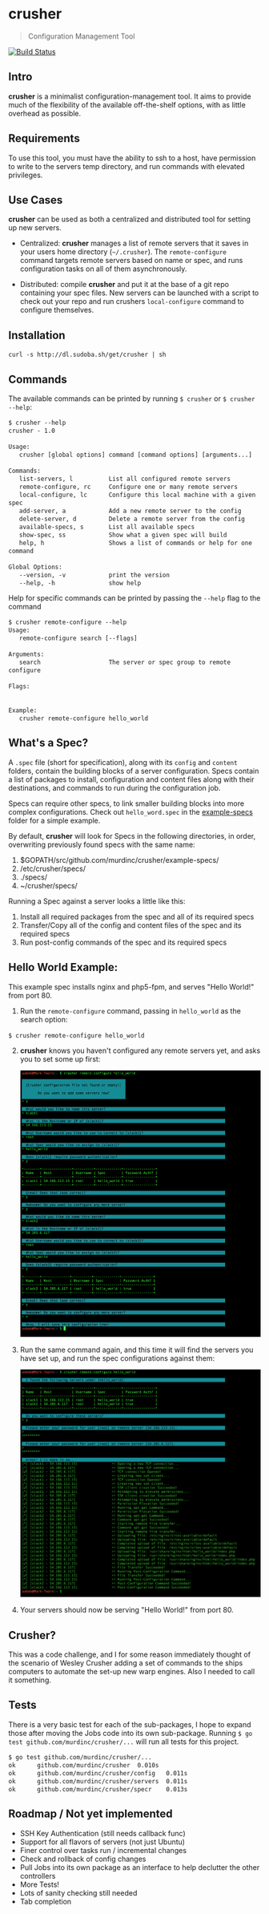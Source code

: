 # crusher
> Configuration Management Tool

[![Build Status](https://travis-ci.org/murdinc/crusher.svg)](https://travis-ci.org/murdinc/crusher)

## Intro
**crusher** is a minimalist configuration-management tool. It aims to provide much of the flexibility of the available off-the-shelf options, with as little overhead as possible.

## Requirements
To use this tool, you must have the ability to ssh to a host, have permission to write to the servers temp directory, and run commands with elevated privileges.

## Use Cases
**crusher** can be used as both a centralized and distributed tool for setting up new servers.

- Centralized:
**crusher** manages a list of remote servers that it saves in your users home directory (`~/.crusher`). The `remote-configure` command targets remote servers based on name or spec, and runs configuration tasks on all of them asynchronously.

- Distributed:
compile **crusher** and put it at the base of a git repo containing your spec files. New servers can be launched with a script to check out your repo and run crushers `local-configure` command to configure themselves.

## Installation
```
curl -s http://dl.sudoba.sh/get/crusher | sh
```

## Commands
The available commands can be printed by running `$ crusher` or `$ crusher --help`:
```
$ crusher --help
crusher - 1.0

Usage:
   crusher [global options] command [command options] [arguments...]

Commands:
   list-servers, l			List all configured remote servers
   remote-configure, rc		Configure one or many remote servers
   local-configure, lc		Configure this local machine with a given spec
   add-server, a			Add a new remote server to the config
   delete-server, d			Delete a remote server from the config
   available-specs, s		List all available specs
   show-spec, ss			Show what a given spec will build
   help, h					Shows a list of commands or help for one command

Global Options:
   --version, -v			print the version
   --help, -h				show help
```
Help for specific commands can be printed by passing the `--help` flag to the command
```
$ crusher remote-configure --help
Usage:
   remote-configure search [--flags]

Arguments:
   search					The server or spec group to remote configure

Flags:


Example:
   crusher remote-configure hello_world
```

## What's a Spec?
A `.spec` file (short for specification), along with its `config` and `content` folders, contain the building blocks of a server configuration. Specs contain a list of packages to install, configuration and content files along with their destinations, and commands to run during the configuration job.

Specs can require other specs, to link smaller building blocks into more complex configurations. Check out `hello_word.spec` in the [example-specs](https://github.com/murdinc/crusher/tree/master/example-specs) folder for a simple example.

By default, **crusher** will look for Specs in the following directories, in order, overwriting previously found specs with the same name:

1. $GOPATH/src/github.com/murdinc/crusher/example-specs/
2. /etc/crusher/specs/
3. ./specs/
4. ~/crusher/specs/

Running a Spec against a server looks a little like this:

1. Install all required packages from the spec and all of its required specs
2. Transfer/Copy all of the config and content files of the spec and its required specs
3. Run post-config commands of the spec and its required specs

## Hello World Example:
This example spec installs nginx and php5-fpm, and serves "Hello World!" from port 80.

1. Run the `remote-configure` command, passing in `hello_world` as the search option:

  `$ crusher remote-configure hello_world`

2. **crusher** knows you haven't configured any remote servers yet, and asks you to set some up first:

	![setup](screenshots/setup.png)

3. Run the same command again, and this time it will find the servers you have set up, and run the spec configurations against them:

	![remote-configure](screenshots/remote-configure.png)

4. Your servers should now be serving "Hello World!" from port 80.

## Crusher?
This was a code challenge, and I for some reason immediately thought of the scenario of Wesley Crusher adding a set of commands to the ships computers to automate the set-up new warp engines. Also I needed to call it something.

## Tests
There is a very basic test for each of the sub-packages, I hope to expand those after moving the Jobs code into its own sub-package. Running `$ go test github.com/murdinc/crusher/...` will run all tests for this project.

```
$ go test github.com/murdinc/crusher/...
ok  	github.com/murdinc/crusher	0.010s
ok  	github.com/murdinc/crusher/config	0.011s
ok  	github.com/murdinc/crusher/servers	0.011s
ok  	github.com/murdinc/crusher/specr	0.013s
```

## Roadmap / Not yet implemented
- SSH Key Authentication (still needs callback func)
- Support for all flavors of servers (not just Ubuntu)
- Finer control over tasks run / incremental changes
- Check and rollback of config changes
- Pull Jobs into its own package as an interface to help declutter the other controllers
- More Tests!
- Lots of sanity checking still needed
- Tab completion
